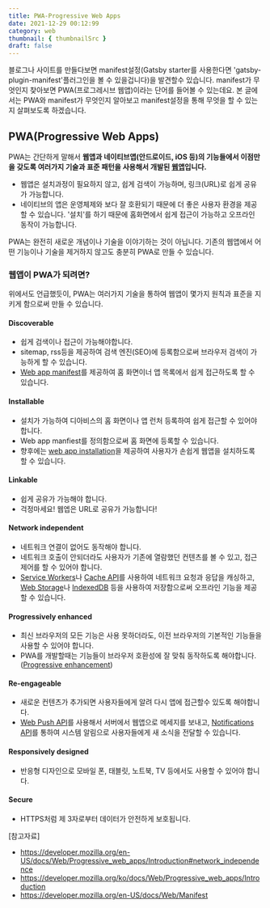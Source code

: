 ```yaml
---
title: PWA-Progressive Web Apps
date: 2021-12-29 00:12:99
category: web
thumbnail: { thumbnailSrc }
draft: false
---
```


블로그나 사이트를 만들다보면 manifest설정(Gatsby starter를 사용한다면 'gatsby-plugin-manifest'플러그인을 볼 수 있을겁니다)을 발견할수 있습니다. manifest가 무엇인지 찾아보면 PWA(프로그레시브 웹앱)이라는 단어를 들어볼 수 있는데요. 본 글에서는 PWA와 manifest가 무엇인지 알아보고 manifest설정을 통해 무엇을 할 수 있는지 살펴보도록 하겠습니다.

## PWA(Progressive Web Apps)

PWA는 간단하게 말해서 **웹앱과 네이티브앱(안드로이드, iOS 등)의 기능들에서 이점만을 갖도록 여러가지 기술과 표준 패턴을 사용해서 개발된 <u>웹앱</u>입니다.**

- 웹앱은 설치과정이 필요하지 않고, 쉽게 검색이 가능하며, 링크(URL)로 쉽게 공유가 가능합니다.
- 네이티브의 앱은 운영체제와 보다 잘 호환되기 때문에 더 좋은 사용자 환경을 제공할 수 있습니다. '설치'를 하기 때문에 홈화면에서 쉽게 접근이 가능하고 오프라인 동작이 가능합니다.

PWA는 완전히 새로운 개념이나 기술을 이야기하는 것이 아닙니다. 기존의 웹앱에서 어떤 기능이나 기술을 제거하지 않고도 충분히 PWA로 만들 수 있습니다.

### 웹앱이 PWA가 되려면?

위에서도 언급했듯이, PWA는 여러가지 기술을 통하여 웹앱이 몇가지 원칙과 표준을 지키게 함으로써 만들 수 있습니다.

#### Discoverable
- 쉽게 검색이나 접근이 가능해야합니다. 
- sitemap, rss등을 제공하여 검색 엔진(SEO)에 등록함으로써 브라우저 검색이 가능하게 할 수 있습니다.
- [Web app manifest](https://developer.mozilla.org/en-US/docs/Web/Manifest)를 제공하여 홈 화면이너 앱 목록에서 쉽게 접근하도록 할 수 있습니다.

#### Installable
- 설치가 가능하여 디아비스의 홈 화면이나 앱 런처 등록하여 쉽게 접근할 수 있어야 합니다.
- Web app manfiest를 정의함으로써 홈 화면에 등록할 수 있습니다.
- 향후에는 [web app installation](https://developer.mozilla.org/en-US/docs/Web/Progressive_web_apps/Installing)을 제공하여 사용자가 손쉽게 웹앱을 설치하도록 할 수 있습니다.

#### Linkable
- 쉽게 공유가 가능해야 합니다.
- 걱정마세요! 웹엡은 URL로 공유가 가능합니다!

#### Network independent
- 네트워크 연결이 없어도 동작해야 합니다.
- 네트워크 호출이 안되더라도 사용자가 기존에 열람했던 컨텐츠를 볼 수 있고, 접근제어를 할 수 있어야 합니다.
- [Service Workers](https://developer.mozilla.org/en-US/docs/Web/API/Service_Worker_API)나 [Cache API](https://developer.mozilla.org/en-US/docs/Web/API/Cache)를 사용하여 네트워크 요청과 응답을 캐싱하고, [Web Storage](https://developer.mozilla.org/en-US/docs/Web/API/Web_Storage_API)나 [IndexedDB](https://developer.mozilla.org/en-US/docs/Web/API/IndexedDB_API) 등을 사용하여 저장함으로써 오프라인 기능을 제공할 수 있습니다.

#### Progressively enhanced
- 최신 브라우저의 모든 기능은 사용 못하더라도, 이전 브라우저의 기본적인 기능들을 사용할 수 있어야 합니다.
- PWA를 개발할때는 기능들이 브라우저 호환성에 잘 맞춰 동작하도록 해야합니다.([Progressive enhancement](https://developer.mozilla.org/en-US/docs/Glossary/Progressive_Enhancement))

#### Re-engageable
- 새로운 컨텐츠가 추가되면 사용자들에게 알려 다시 앱에 접근할수 있도록 해야합니다.
- [Web Push API](https://developer.mozilla.org/en-US/docs/Web/API/Push_API)를 사용해서 서버에서 웹앱으로 메세지를 보내고, [Notifications API](https://developer.mozilla.org/en-US/docs/Web/API/Notifications_API)를 통하여 시스템 알림으로 사용자들에게 새 소식을 전달할 수 있습니다.

#### Responsively designed
- 반응형 디자인으로 모바일 폰, 태블릿, 노트북, TV 등에서도 사용할 수 있어야 합니다.

#### Secure
- HTTPS처럼 제 3자로부터 데이터가 안전하게 보호됩니다.

[참고자료]
- https://developer.mozilla.org/en-US/docs/Web/Progressive_web_apps/Introduction#network_independence
- https://developer.mozilla.org/ko/docs/Web/Progressive_web_apps/Introduction
- https://developer.mozilla.org/en-US/docs/Web/Manifest